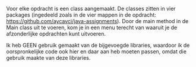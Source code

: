 Voor elke opdracht is een class aangemaakt. De classes zitten in vier packages (ingedeeld zoals in de vier mappen in de opdracht: https://github.com/aycavci/java-assignments). Door de main method in de Main class uit te voeren, kom je in een menu terecht van waaruit je de afzonderlijke opdrachten kunt uitvoeren.

Ik heb GEEN gebruik gemaakt van de bijgevoegde libraries, waardoor ik de oorspronkelijke code ook hier en daar aan heb moeten passen, omdat die gebruik maakte van deze libraries.
